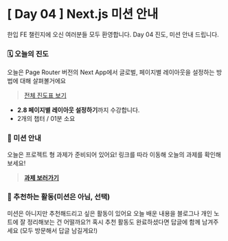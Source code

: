 # [ Day 04 ] Next.js 미션 안내

한입 FE 챌린지에 오신 여러분들 모두 환영합니다.
Day 04 진도, 미션 안내 드립니다.

### 🗓️ 오늘의 진도

오늘은 Page Router 버전의 Next App에서 글로벌, 페이지별 레이아웃을 설정하는 방법에 대해 살펴볼거에요

> [전체 진도표 보기](https://winterlood.notion.site/Next-js-2d88c12bf13041dab85068953a5a78a0?pvs=4)

- **2.8 페이지별 레이아웃 설정하기**까지 수강합니다.
- 2개의 챕터 / 01분 소요

### 🎯 미션 안내

오늘은 프로젝트 형 과제가 준비되어 있어요!
링크를 따라 이동해 오늘의 과제를 확인해보세요!

> **[과제 보러가기](https://github.com/winterlood/onebite-next-challenge/blob/main/missions/day04/mission)**

### 🙌 추천하는 활동(미션은 아님, 선택)

미션은 아니지만 추천해드리고 싶은 활동이 있어요
오늘 배운 내용을 블로그나 개인 노트에 잘 정리해보는 건 어떨까요?!
혹시 추천 활동도 완료하셨다면 답글에 함께 남겨주세요
(모두 방문해서 답글 남길게요!)

